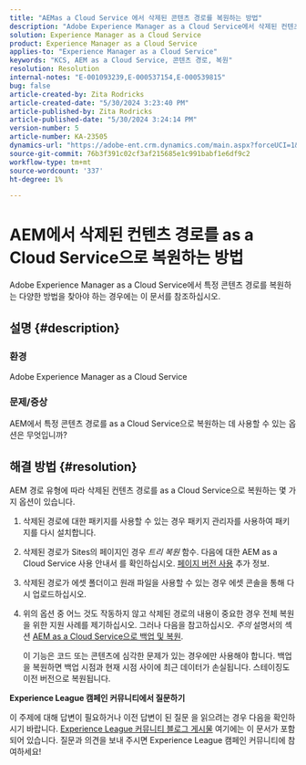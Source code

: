 ```yaml
---
title: "AEMas a Cloud Service 에서 삭제된 콘텐츠 경로를 복원하는 방법"
description: "Adobe Experience Manager as a Cloud Service에서 삭제된 컨텐츠 경로를 복원하는 방법에 대해 알아봅니다."
solution: Experience Manager as a Cloud Service
product: Experience Manager as a Cloud Service
applies-to: "Experience Manager as a Cloud Service"
keywords: "KCS, AEM as a Cloud Service, 콘텐츠 경로, 복원"
resolution: Resolution
internal-notes: "E-001093239,E-000537154,E-000539815"
bug: false
article-created-by: Zita Rodricks
article-created-date: "5/30/2024 3:23:40 PM"
article-published-by: Zita Rodricks
article-published-date: "5/30/2024 3:24:14 PM"
version-number: 5
article-number: KA-23505
dynamics-url: "https://adobe-ent.crm.dynamics.com/main.aspx?forceUCI=1&pagetype=entityrecord&etn=knowledgearticle&id=bc363094-981e-ef11-840a-000d3a372703"
source-git-commit: 76b3f391c02cf3af215685e1c991babf1e6df9c2
workflow-type: tm+mt
source-wordcount: '337'
ht-degree: 1%

---
```


# AEM에서 삭제된 컨텐츠 경로를 as a Cloud Service으로 복원하는 방법


Adobe Experience Manager as a Cloud Service에서 특정 콘텐츠 경로를 복원하는 다양한 방법을 찾아야 하는 경우에는 이 문서를 참조하십시오.

## 설명 {#description}


### <b>환경</b>

Adobe Experience Manager as a Cloud Service



### <b>문제/증상</b>

AEM에서 특정 콘텐츠 경로를 as a Cloud Service으로 복원하는 데 사용할 수 있는 옵션은 무엇입니까?


## 해결 방법 {#resolution}


AEM 경로 유형에 따라 삭제된 컨텐츠 경로를 as a Cloud Service으로 복원하는 몇 가지 옵션이 있습니다.

1. 삭제된 경로에 대한 패키지를 사용할 수 있는 경우 패키지 관리자를 사용하여 패키지를 다시 설치합니다.


2. 삭제된 경로가 Sites의 페이지인 경우 *트리 복원* 함수. 다음에 대한 AEM as a Cloud Service 사용 안내서 를 확인하십시오. [페이지 버전 사용](https://experienceleague.adobe.com/docs/experience-manager-cloud-service/content/sites/authoring/features/page-versions.html) 추가 정보.


3. 삭제된 경로가 에셋 폴더이고 원래 파일을 사용할 수 있는 경우 에셋 콘솔을 통해 다시 업로드하십시오.


4. 위의 옵션 중 어느 것도 작동하지 않고 삭제된 경로의 내용이 중요한 경우 전체 복원을 위한 지원 사례를 제기하십시오. 그러나 다음을 참고하십시오. *주의* 설명서의 섹션 [AEM as a Cloud Service으로 백업 및 복원](https://experienceleague.adobe.com/docs/experience-manager-cloud-service/content/operations/backup.html).

   이 기능은 코드 또는 콘텐츠에 심각한 문제가 있는 경우에만 사용해야 합니다. 백업을 복원하면 백업 시점과 현재 시점 사이에 최근 데이터가 손실됩니다. 스테이징도 이전 버전으로 복원됩니다.




<b>Experience League 캠페인 커뮤니티에서 질문하기</b>

이 주제에 대해 답변이 필요하거나 이전 답변이 된 질문 을 읽으려는 경우 다음을 확인하시기 바랍니다. [Experience League 커뮤니티 블로그 게시물](https://experienceleaguecommunities.adobe.com/t5/adobe-experience-manager-blogs/introducing-top-kcs-articles-curated-for-your-aem/ba-p/672734#M1180) 여기에는 이 문서가 포함되어 있습니다. 질문과 의견을 보내 주시면 Experience League 캠페인 커뮤니티에 참여하세요!


